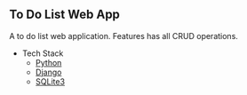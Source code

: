 ## To Do List Web App
A to do list web application. Features has all CRUD operations. 
- Tech Stack
  - [Python](https://www.python.org/)
  - [Django](https://www.djangoproject.com/)
  - [SQLite3](https://docs.djangoproject.com/en/4.2/intro/tutorial02/)
